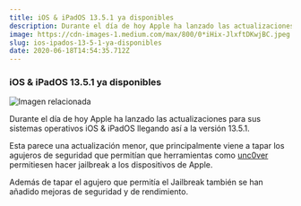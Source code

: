 ```yaml
---
title: iOS & iPadOS 13.5.1 ya disponibles
description: Durante el día de hoy Apple ha lanzado las actualizaciones para sus sistemas operativos iOS & iPadOS llegando así a la versión 13.5.1.
image: https://cdn-images-1.medium.com/max/800/0*iHix-JlxftDKwjBC.jpeg
slug: ios-ipados-13-5-1-ya-disponibles
date: 2020-06-18T14:54:35.712Z
---
```


### iOS & iPadOS 13.5.1 ya disponibles

![Imagen relacionada](https://cdn-images-1.medium.com/max/800/0*iHix-JlxftDKwjBC.jpeg)

Durante el día de hoy Apple ha lanzado las actualizaciones para sus sistemas operativos iOS & iPadOS llegando así a la versión 13.5.1.

Esta parece una actualización menor, que principalmente viene a tapar los agujeros de seguridad que permitían que herramientas como [unc0ver](https://unc0ver.dev/) permitiesen hacer jailbreak a los dispositivos de Apple.

Además de tapar el agujero que permitía el Jailbreak también se han añadido mejoras de seguridad y de rendimiento.
